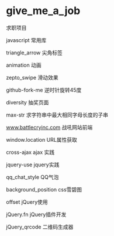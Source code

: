 # give_me_a_job
求职项目

javascript 常用库

triangle_arrow 尖角标签

animation 动画

zepto_swipe 滑动效果

github-fork-me 逆时针旋转45度

diversity 抽奖页面
 
max-str 求字符串中最大相同字母长度的子串

www.battlecryinc.com 战吼网站前端

window.location URL属性获取

cross-ajax ajax 实践

jquery-use jquery实践

qq_chat_style QQ气泡

background_position css雪碧图

offset jQuery使用

jQuery.fn jQuery插件开发

jQuery_qrcode 二维码生成器